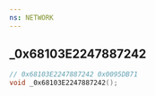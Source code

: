 ```yaml
---
ns: NETWORK
---
```

## _0x68103E2247887242

```c
// 0x68103E2247887242 0x0095DB71
void _0x68103E2247887242();
```


